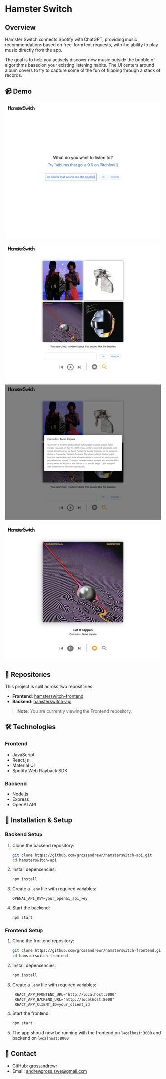 # Hamster Switch

## Overview

Hamster Switch connects Spotify with ChatGPT, providing music recommendations based on free-form text requests, with the ability to play music directly from the app. 

The goal is to help you actively discover new music outside the bubble of algorithms based on your existing listening habits. The UI centers around album covers to try to capture some of the fun of flipping through a stack of records.

## 📹 Demo

![Screenshot](./src/assets/screenshot_1.png)

![Screenshot](./src/assets/screenshot_2.png)

![Screenshot](./src/assets/screenshot_3.png)

![Screenshot](./src/assets/screenshot_4.png)

## 📂 Repositories

This project is split across two repositories:

- **Frontend**: [hamsterswitch-frontend](https://github.com/grossandrewr/hamsterswitch-frontend)
- **Backend**: [hamsterswitch-api](https://github.com/grossandrewr/hamsterswitch-api)

> **Note**: You are currently viewing the Frontend repository. 

## 🛠️ Technologies

### Frontend
- JavaScript
- React.js
- Material UI
- Spotify Web Playback SDK

### Backend
- Node.js
- Express
- OpenAI API


## 🚀 Installation & Setup

### Backend Setup

1. Clone the backend repository:
   ```bash
   git clone https://github.com/grossandrewr/hamsterswitch-api.git
   cd hamsterswitch-api
   ```

2. Install dependencies:
   ```bash
   npm install
   ```

3. Create a `.env` file with required variables:
   ```
   OPENAI_API_KEY=your_openai_api_key
   ```

4. Start the backend:
   ```bash
   npm start
   ```

### Frontend Setup

1. Clone the frontend repository:
   ```bash
   git clone https://github.com/grossandrewr/hamsterswitch-frontend.git
   cd hamsterswitch-frontend
   ```

2. Install dependencies:
   ```bash
   npm install
   ```

3. Create a `.env` file with required variables:
   ```
    REACT_APP_FRONTEND_URL="http://localhost:3000"
    REACT_APP_BACKEND_URL="http://localhost:8000"
    REACT_APP_CLIENT_ID=your_client_id
   ```

4. Start the frontend:
   ```bash
   npm start
   ```

5. The app should now be running with the frontend on `localhost:3000` and backend on `localhost:8000`


## 📧 Contact

- GitHub: [grossandrewr](https://github.com/grossandrewr)
- Email: andrewgross.swe@gmail.com

